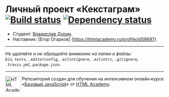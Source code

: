 # Личный проект «Кекстаграм» [![Build status][travis-image]][travis-url] [![Dependency status][dependency-image]][dependency-url]

* Студент: [Владислав Дурин](https://up.htmlacademy.ru/javascript/8/user/113967).
* Наставник: [Егор Огарков]
(https://htmlacademy.ru/profile/id58697).

---

_Не удаляйте и не обращайте внимание на папки и файлы:_<br>
_`bin`, `tests`, `.editorconfig`, `.eslintignore`, `.eslintrc`, `.gitignore`, `.travis.yml`, `package.json`._

---

<a href="https://htmlacademy.ru/intensive/javascript"><img align="left" width="50" height="50" title="HTML Academy" src="https://up.htmlacademy.ru/static/img/intensive/javascript/logo-for-github.svg"></a>

Репозиторий создан для обучения на интенсивном онлайн‑курсе «[Базовый JavaScript](https://htmlacademy.ru/intensive/javascript)» от [HTML Academy](https://htmlacademy.ru).

[travis-image]: https://travis-ci.org/htmlacademy-javascript/113967-kekstagram.svg?branch=master
[travis-url]: https://travis-ci.org/htmlacademy-javascript/113967-kekstagram
[dependency-image]: https://david-dm.org/htmlacademy-javascript/113967-kekstagram.svg?style=flat-square
[dependency-url]: https://david-dm.org/htmlacademy-javascript/113967-kekstagram
